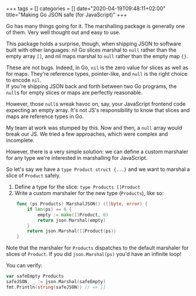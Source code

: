 +++
tags = []
categories = []
date="2020-04-19T09:48:11+02:00"
title="Making Go JSON safe (for JavaScript)"
+++

Go has many things going for it. The marshalling package is generally one of them. Very well thought out and easy to use.

This package holds a surprise, though, when shipping JSON to software built with other languages: nil Go slices marshal to `null` rather than the empty array `[]`, and nil maps marshal to `null` rather than the empty map `{}`.

These are not bugs. Indeed, in Go, `nil` is the zero value for slices as well as for maps. They're reference types, pointer-like, and `null` is the right choice to encode `nil`. \
If you're shipping JSON back and forth between two Go programs, the `null`s for empty slices or maps are perfectly reasonable.

However, those `null`s wreak havoc on, say, your JavaScript frontend code expecting an empty array. It's not JS's responsibility to know that slices and maps are reference types in Go.

My team at work was stumped by this. Now and then, a `null` array would break our JS. We tried a few approaches, which were complex and incomplete.

However, there is a very simple solution: we can define a custom marshaler for any type we're interested in marshalling for JavaScript.

So let's say we have a `type Product struct {...}` and we want to marshal a slice of `Product` safely.

1. Define a type for the slice: `type Products []Product`
1. Write a custom marshaler for the new type (`Products`), like so:

``` go
    func (ps Products) MarshalJSON() ([]byte, error) {
        if len(ps) == 0 {
            empty := make([]Product, 0)
            return json.Marshal(empty)
        }
        return json.Marshal([]Product(ps))
    }
```

Note that the marshaler for `Products` dispatches to the default marshaler for slices of `Product`.  If you did `json.Marshal(ps)` you'd have an infinite loop!

You can verify:

``` go
var safeEmpty Products
safeJSON, _ := json.Marshal(safeEmpty)
fmt.Println(string(safeJSON)) // => []
```
